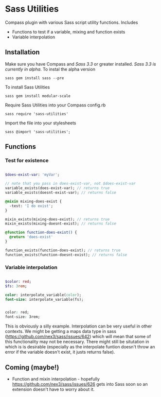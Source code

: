 Sass Utilities
==============

Compass plugin with various Sass script utility functions. Includes 

* Functions to test if a variable, mixing and function exists
* Variable interpolation

## Installation

Make sure you have Compass and *Sass 3.3* or greater installed. *Sass 3.3 is currently in alpha*. To instal the alpha version

```sass gem install sass --pre```

To install Sass Utilities

```sass gem install modular-scale```

Require Sass Utilities into your Compass config.rb

```sass require 'sass-utilities' ```

Import the file into your stylesheets

```sass @import 'sass-utilities';```

## Functions

### Test for existence

```sass

$does-exist-var: 'myVar';

// note that you pass in does-exist-var, not $does-exist-var
variable_exists(does-exist-var); // returns true
variable_exists(doesnt-exist-var); // returns false

@mixin mixing-does-exist {
  -test: 'I do exist';
}

mixin_exists(mixing-does-exist); // returns true
mixin_exists(mixing-doesnt-exist); // returns false

@function function-does-exist() {
  @return 'does-exist'
}

function_exists(function-does-exist); // returns true
function_exists(function-doesnt-exist); // returns false

```

### Variable interpolation

```sass

$color: red;
$fs: 3rem;

color: interpolate_variable(color);
font-size: interpolate_variable(fs);

```

```css

color: red;
font-size: 3rem;

```

This is obviously a silly example. Interpolation can be very useful in other contexts. We might be getting a maps data type in sass (https://github.com/nex3/sass/issues/642) which will mean that some of this functionality may not be necessary. There might still be situtation in which is is desirable (especially as the interpolate funtion doesn't throw an error if the variable doesn't exist, it justs returns false).

## Coming (maybe!)

* Function and mixin interpolation - hopefully https://github.com/nex3/sass/issues/626 gets into Sass soon so an extension doesn't have to worry about it.